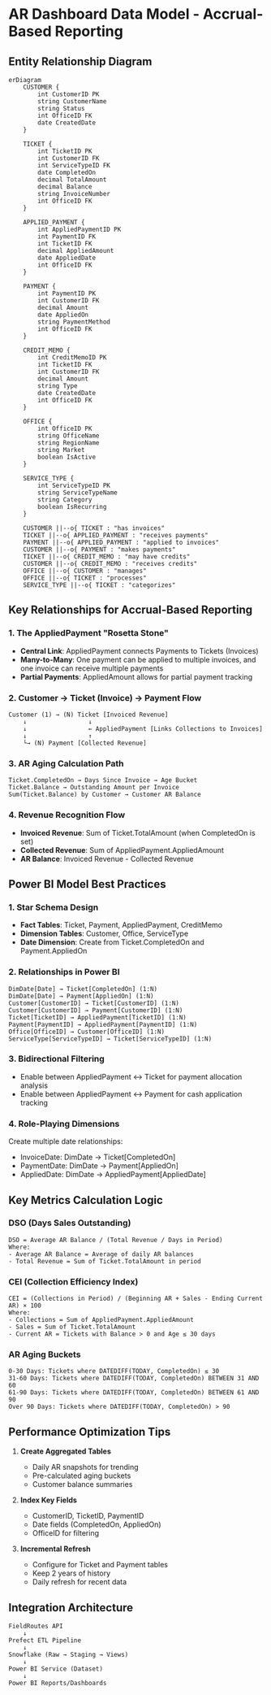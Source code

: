 # AR Dashboard Data Model - Accrual-Based Reporting

## Entity Relationship Diagram

```mermaid
erDiagram
    CUSTOMER {
        int CustomerID PK
        string CustomerName
        string Status
        int OfficeID FK
        date CreatedDate
    }
    
    TICKET {
        int TicketID PK
        int CustomerID FK
        int ServiceTypeID FK
        date CompletedOn
        decimal TotalAmount
        decimal Balance
        string InvoiceNumber
        int OfficeID FK
    }
    
    APPLIED_PAYMENT {
        int AppliedPaymentID PK
        int PaymentID FK
        int TicketID FK
        decimal AppliedAmount
        date AppliedDate
        int OfficeID FK
    }
    
    PAYMENT {
        int PaymentID PK
        int CustomerID FK
        decimal Amount
        date AppliedOn
        string PaymentMethod
        int OfficeID FK
    }
    
    CREDIT_MEMO {
        int CreditMemoID PK
        int TicketID FK
        int CustomerID FK
        decimal Amount
        string Type
        date CreatedDate
        int OfficeID FK
    }
    
    OFFICE {
        int OfficeID PK
        string OfficeName
        string RegionName
        string Market
        boolean IsActive
    }
    
    SERVICE_TYPE {
        int ServiceTypeID PK
        string ServiceTypeName
        string Category
        boolean IsRecurring
    }
    
    CUSTOMER ||--o{ TICKET : "has invoices"
    TICKET ||--o{ APPLIED_PAYMENT : "receives payments"
    PAYMENT ||--o{ APPLIED_PAYMENT : "applied to invoices"
    CUSTOMER ||--o{ PAYMENT : "makes payments"
    TICKET ||--o{ CREDIT_MEMO : "may have credits"
    CUSTOMER ||--o{ CREDIT_MEMO : "receives credits"
    OFFICE ||--o{ CUSTOMER : "manages"
    OFFICE ||--o{ TICKET : "processes"
    SERVICE_TYPE ||--o{ TICKET : "categorizes"
```

## Key Relationships for Accrual-Based Reporting

### 1. **The AppliedPayment "Rosetta Stone"**
- **Central Link**: AppliedPayment connects Payments to Tickets (Invoices)
- **Many-to-Many**: One payment can be applied to multiple invoices, and one invoice can receive multiple payments
- **Partial Payments**: AppliedAmount allows for partial payment tracking

### 2. **Customer → Ticket (Invoice) → Payment Flow**
```
Customer (1) → (N) Ticket [Invoiced Revenue]
    ↓                 ↓
    ↓                 ← AppliedPayment [Links Collections to Invoices]
    ↓                 ↑
    └→ (N) Payment [Collected Revenue]
```

### 3. **AR Aging Calculation Path**
```
Ticket.CompletedOn → Days Since Invoice → Age Bucket
Ticket.Balance → Outstanding Amount per Invoice
Sum(Ticket.Balance) by Customer → Customer AR Balance
```

### 4. **Revenue Recognition Flow**
- **Invoiced Revenue**: Sum of Ticket.TotalAmount (when CompletedOn is set)
- **Collected Revenue**: Sum of AppliedPayment.AppliedAmount
- **AR Balance**: Invoiced Revenue - Collected Revenue

## Power BI Model Best Practices

### 1. **Star Schema Design**
- **Fact Tables**: Ticket, Payment, AppliedPayment, CreditMemo
- **Dimension Tables**: Customer, Office, ServiceType
- **Date Dimension**: Create from Ticket.CompletedOn and Payment.AppliedOn

### 2. **Relationships in Power BI**
```
DimDate[Date] → Ticket[CompletedOn] (1:N)
DimDate[Date] → Payment[AppliedOn] (1:N)
Customer[CustomerID] → Ticket[CustomerID] (1:N)
Customer[CustomerID] → Payment[CustomerID] (1:N)
Ticket[TicketID] → AppliedPayment[TicketID] (1:N)
Payment[PaymentID] → AppliedPayment[PaymentID] (1:N)
Office[OfficeID] → Customer[OfficeID] (1:N)
ServiceType[ServiceTypeID] → Ticket[ServiceTypeID] (1:N)
```

### 3. **Bidirectional Filtering**
- Enable between AppliedPayment ↔ Ticket for payment allocation analysis
- Enable between AppliedPayment ↔ Payment for cash application tracking

### 4. **Role-Playing Dimensions**
Create multiple date relationships:
- InvoiceDate: DimDate → Ticket[CompletedOn]
- PaymentDate: DimDate → Payment[AppliedOn]
- AppliedDate: DimDate → AppliedPayment[AppliedDate]

## Key Metrics Calculation Logic

### DSO (Days Sales Outstanding)
```
DSO = Average AR Balance / (Total Revenue / Days in Period)
Where:
- Average AR Balance = Average of daily AR balances
- Total Revenue = Sum of Ticket.TotalAmount in period
```

### CEI (Collection Efficiency Index)
```
CEI = (Collections in Period) / (Beginning AR + Sales - Ending Current AR) × 100
Where:
- Collections = Sum of AppliedPayment.AppliedAmount
- Sales = Sum of Ticket.TotalAmount
- Current AR = Tickets with Balance > 0 and Age ≤ 30 days
```

### AR Aging Buckets
```
0-30 Days: Tickets where DATEDIFF(TODAY, CompletedOn) ≤ 30
31-60 Days: Tickets where DATEDIFF(TODAY, CompletedOn) BETWEEN 31 AND 60
61-90 Days: Tickets where DATEDIFF(TODAY, CompletedOn) BETWEEN 61 AND 90
Over 90 Days: Tickets where DATEDIFF(TODAY, CompletedOn) > 90
```

## Performance Optimization Tips

1. **Create Aggregated Tables**
   - Daily AR snapshots for trending
   - Pre-calculated aging buckets
   - Customer balance summaries

2. **Index Key Fields**
   - CustomerID, TicketID, PaymentID
   - Date fields (CompletedOn, AppliedOn)
   - OfficeID for filtering

3. **Incremental Refresh**
   - Configure for Ticket and Payment tables
   - Keep 2 years of history
   - Daily refresh for recent data

## Integration Architecture

```
FieldRoutes API
    ↓
Prefect ETL Pipeline
    ↓
Snowflake (Raw → Staging → Views)
    ↓
Power BI Service (Dataset)
    ↓
Power BI Reports/Dashboards
```